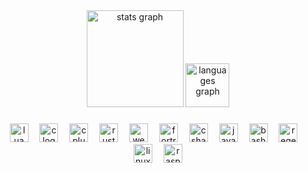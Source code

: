 <div align="center">
  <img src="https://github-readme-stats.vercel.app/api?username=7Cheater8&hide_title=true&hide_rank=true&show_icons=true&include_all_commits=true&count_private=true&disable_animations=false&theme=github_dark&locale=en&hide_border=true" height="155" alt="stats graph"  />
  <img src="https://github-readme-stats.vercel.app/api/top-langs?username=7Cheater8&locale=en&hide_title=true&layout=compact&card_width=320&langs_count=10&theme=github_dark&hide_border=true" height="70" alt="languages graph"  />
</div>

###
<div align="center">
  <img src="https://skillicons.dev/icons?i=lua" height="30" alt="lua logo"  />
  <img width="10" />
  <img src="https://skillicons.dev/icons?i=c" height="30" alt="c logo"  />
  <img width="10" />
  <img src="https://skillicons.dev/icons?i=cpp" height="30" alt="cplusplus logo"  />
  <img width="10" />
  <img src="https://skillicons.dev/icons?i=rust" height="30" alt="rust logo"  />
  <img width="10" />
  <img src="https://skillicons.dev/icons?i=wasm" height="30" alt="webassembly logo"  />
  <img width="10" />
  <img src="https://skillicons.dev/icons?i=fortran" height="30" alt="fortran logo"  />
  <img width="10" />
  <img src="https://skillicons.dev/icons?i=cs" height="30" alt="csharp logo"  />
  <img width="10" />
  <img src="https://skillicons.dev/icons?i=java" height="30" alt="java logo"  />
  <img width="10" />
  <img src="https://skillicons.dev/icons?i=bash" height="30" alt="bash logo"  />
  <img width="10" />
  <img src="https://skillicons.dev/icons?i=regex" height="30" alt="regex logo"  />
  <img width="10" />
  <img src="https://skillicons.dev/icons?i=linux" height="30" alt="linux logo"  />
  <img width="10" />
  <img src="https://skillicons.dev/icons?i=raspberrypi" height="30" alt="raspberrypi logo"  />
</div>
<!-- <img align="right" height="120" src="/2.jpeg> -->
<!--  <img src="https://raw.githubusercontent.com/7Cheater8/7Cheater8/output/snake.svg" alt="Snake animation" /> -->
